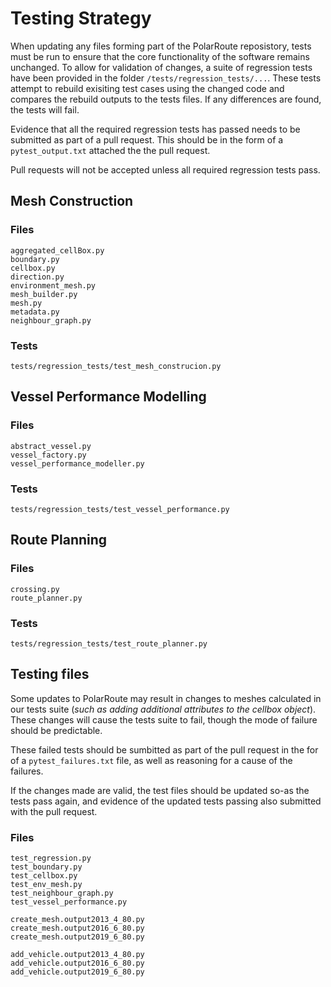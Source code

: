 # Testing Strategy
When updating any files forming part of the PolarRoute reposistory, tests must be run to ensure that the core functionality of the software remains unchanged. To allow for validation of changes, a suite of regression tests have been provided in the folder `/tests/regression_tests/...`. These tests attempt to rebuild exisiting test cases using the changed code and compares the rebuild outputs to the tests files. If any differences are found, the tests will fail. 

Evidence that all the required regression tests has passed needs to be submitted as part of a pull request. This should be in the form of a `pytest_output.txt` attached the the pull request. 

Pull requests will not be accepted unless all required regression tests pass. 

## Mesh Construction

### Files
`aggregated_cellBox.py`  
`boundary.py`  
`cellbox.py`  
`direction.py`  
`environment_mesh.py`  
`mesh_builder.py`  
`mesh.py`  
`metadata.py`  
`neighbour_graph.py`  

### Tests
`tests/regression_tests/test_mesh_construcion.py`

## Vessel Performance Modelling

### Files
`abstract_vessel.py`  
`vessel_factory.py`  
`vessel_performance_modeller.py`  

### Tests
`tests/regression_tests/test_vessel_performance.py`  

## Route Planning

### Files
`crossing.py`  
`route_planner.py`  

### Tests
`tests/regression_tests/test_route_planner.py`  

## Testing files
Some updates to PolarRoute may result in changes to meshes calculated in our tests suite (*such as adding additional attributes to the cellbox object*). These changes will cause the tests suite to fail, though the mode of failure should be predictable. 

These failed tests should be sumbitted as part of the pull request in the for of a `pytest_failures.txt` file, as well as reasoning for a cause of the failures.

If the changes made are valid, the test files should be updated so-as the tests pass again, and evidence of the updated tests passing also submitted with the pull request. 

### Files
`test_regression.py`  
`test_boundary.py`  
`test_cellbox.py`  
`test_env_mesh.py`  
`test_neighbour_graph.py`  
`test_vessel_performance.py`  

`create_mesh.output2013_4_80.py`  
`create_mesh.output2016_6_80.py`  
`create_mesh.output2019_6_80.py`  

`add_vehicle.output2013_4_80.py`  
`add_vehicle.output2016_6_80.py`  
`add_vehicle.output2019_6_80.py`  